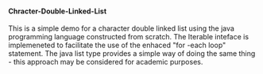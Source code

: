 #### Chracter-Double-Linked-List
This is a simple demo for a character double linked list using the java programming language constructed from scratch.
The Iterable inteface is implemeneted to facilitate the use of the enhaced "for -each loop" statement. The java list 
type provides a simple way of doing the same thing - this approach may be considered for academic purposes.
